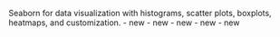 Seaborn for data visualization with histograms, scatter plots, boxplots, heatmaps, and customization. - new - new - new - new - new
